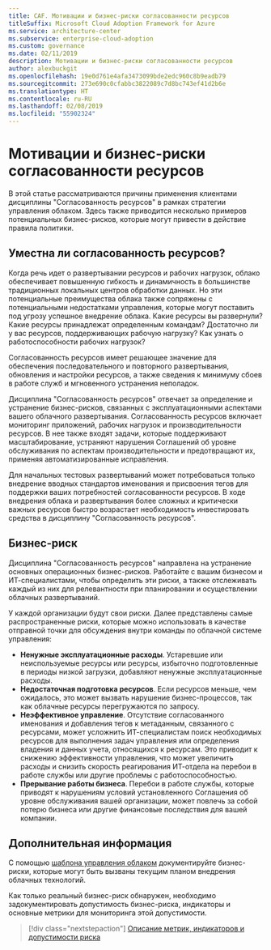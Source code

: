 ```yaml
---
title: CAF. Мотивации и бизнес-риски согласованности ресурсов
titleSuffix: Microsoft Cloud Adoption Framework for Azure
ms.service: architecture-center
ms.subservice: enterprise-cloud-adoption
ms.custom: governance
ms.date: 02/11/2019
description: Мотивации и бизнес-риски согласованности ресурсов
author: alexbuckgit
ms.openlocfilehash: 19e0d761e4afa3473099bde2edc960c8b9eadb79
ms.sourcegitcommit: 273e690c0cfabbc3822089c7d8bc743ef41d2b6e
ms.translationtype: HT
ms.contentlocale: ru-RU
ms.lasthandoff: 02/08/2019
ms.locfileid: "55902324"
---
```

# <a name="resource-consistency-motivations-and-business-risks"></a>Мотивации и бизнес-риски согласованности ресурсов

В этой статье рассматриваются причины применения клиентами дисциплины "Согласованность ресурсов" в рамках стратегии управления облаком. Здесь также приводится несколько примеров потенциальных бизнес-рисков, которые могут привести в действие правила политики.

<!-- markdownlint-disable MD026 -->

## <a name="is-resource-consistency-relevant"></a>Уместна ли согласованность ресурсов?

Когда речь идет о развертывании ресурсов и рабочих нагрузок, облако обеспечивает повышенную гибкость и динамичность в большинстве традиционных локальных центров обработки данных. Но эти потенциальные преимущества облака также сопряжены с потенциальными недостатками управления, которые могут поставить под угрозу успешное внедрение облака. Какие ресурсы вы развернули? Какие ресурсы принадлежат определенным командам? Достаточно ли у вас ресурсов, поддерживающих рабочую нагрузку? Как узнать о работоспособности рабочих нагрузок?

Согласованность ресурсов имеет решающее значение для обеспечения последовательного и повторного развертывания, обновления и настройки ресурсов, а также сведения к минимуму сбоев в работе служб и мгновенного устранения неполадок.

Дисциплина "Согласованность ресурсов" отвечает за определение и устранение бизнес-рисков, связанных с эксплуатационными аспектами вашего облачного развертывания. Согласованность ресурсов включает мониторинг приложений, рабочих нагрузок и производительности ресурсов. В нее также входят задачи, которые поддерживают масштабирование, устраняют нарушения Соглашений об уровне обслуживания по аспектам производительности и предотвращают их, применяя автоматизированные исправления.

Для начальных тестовых развертываний может потребоваться только внедрение вводных стандартов именования и присвоения тегов для поддержки ваших потребностей согласованности ресурсов. В ходе внедрения облака и развертывания более сложных и критически важных ресурсов быстро возрастает необходимость инвестировать средства в дисциплину "Согласованность ресурсов".

## <a name="business-risk"></a>Бизнес-риск

Дисциплина "Согласованность ресурсов" направлена на устранение основных операционных бизнес-рисков. Работайте с вашим бизнесом и ИТ-специалистами, чтобы определить эти риски, а также отслеживать каждый из них для релевантности при планировании и осуществлении облачных развертываний.

У каждой организации будут свои риски. Далее представлены самые распространенные риски, которые можно использовать в качестве отправной точки для обсуждения внутри команды по облачной системе управления:

- **Ненужные эксплуатационные расходы**. Устаревшие или неиспользуемые ресурсы или ресурсы, избыточно подготовленные в периоды низкой загрузки, добавляют ненужные эксплуатационные расходы.
- **Недостаточная подготовка ресурсов**. Если ресурсов меньше, чем ожидалось, это может вызвать нарушение бизнес-процессов, так как облачные ресурсы перегружаются по запросу.
- **Неэффективное управление**. Отсутствие согласованного именования и добавления тегов к метаданным, связанного с ресурсами, может усложнить ИТ-специалистам поиск необходимых ресурсов для выполнения задач управления или определения владения и данных учета, относящихся к ресурсам. Это приводит к снижению эффективности управления, что может увеличить расходы и снизить скорость реагирования ИТ-отдела на перебои в работе службы или другие проблемы с работоспособностью.
- **Прерывание работы бизнеса**. Перебои в работе службы, которые приводят к нарушениям условий установленного Соглашения об уровне обслуживания вашей организации, может повлечь за собой потерю бизнеса или другие финансовые последствия для вашей компании.

## <a name="next-steps"></a>Дополнительная информация

С помощью [шаблона управления облаком](./template.md) документируйте бизнес-риски, которые могут быть вызваны текущим планом внедрения облачных технологий.

Как только реальный бизнес-риск обнаружен, необходимо задокументировать допустимость бизнес-риска, индикаторы и основные метрики для мониторинга этой допустимости.

> [!div class="nextstepaction"]
> [Описание метрик, индикаторов и допустимости риска](./metrics-tolerance.md)
